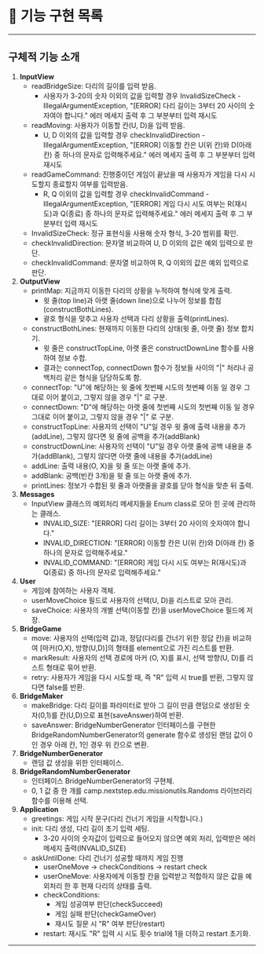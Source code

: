 # 🚀 기능 구현 목록

---
## 구체적 기능 소개
1. **InputView**
   - readBridgeSize: 다리의 길이를 입력 받음.
     - 사용자가 3-20의 숫자 이외의 값을 입력할 경우 InvalidSizeCheck - IllegalArgumentException, "[ERROR] 다리 길이는 3부터 20 사이의 숫자여야 합니다." 에러 메세지 출력 후 그 부분부터 입력 재시도
   - readMoving: 사용자가 이동할 칸(U, D)을 입력 받음.
     - U, D 이외의 값을 입력할 경우 checkInvalidDirection - IllegalArgumentException, "[ERROR] 이동할 칸은 U(위 칸)와 D(아래 칸) 중 하나의 문자로 입력해주세요." 에러 메세지 출력 후 그 부분부터 입력 재시도
   - readGameCommand: 진행중이던 게임이 끝났을 때 사용자가 게임을 다시 시도할지 종료할지 여부를 입력받음.
     - R, Q 이외의 값을 입력할 경우 checkInvalidCommand - IllegalArgumentException, "[ERROR] 게임 다시 시도 여부는 R(재시도)과 Q(종료) 중 하나의 문자로 입력해주세요." 에러 메세지 출력 후 그 부분부터 입력 재시도
   - InvalidSizeCheck: 정규 표현식을 사용해 숫자 형식, 3-20 범위를 확인.
   - checkInvalidDirection: 문자열 비교하여 U, D 이외의 값은 예외 입력으로 판단.
   - checkInvalidCommand: 문자열 비교하여 R, Q 이외의 값은 예외 입력으로 판단.
2. **OutputView**
   - printMap: 지금까지 이동한 다리의 상황을 누적하여 형식에 맞게 출력.
     - 윗 줄(top line)과 아랫 줄(down line)으로 나누어 정보를 합침(constructBothLines).
     - 괄호 형식을 맞추고 사용자 선택과 다리 상황을 출력(printLines).
   - constructBothLines: 현재까지 이동한 다리의 상태(윗 줄, 아랫 줄) 정보 합치기.
     - 윗 줄은 constructTopLine, 아랫 줄은 constructDownLine 함수를 사용하여 정보 수합.
     - 결과는 connectTop, connectDown 함수가 정보들 사이의 "|" 처리나 공백처리 같은 형식을 담당하도록 함.
   - connectTop: "U"에 해당하는 윗 줄에 첫번째 시도의 첫번째 이동 일 경우 그대로 이어 붙이고, 그렇지 않을 경우 "|" 로 구분.
   - connectDown: "D"에 해당하는 아랫 줄에 첫번째 시도의 첫번째 이동 일 경우 그대로 이어 붙이고, 그렇지 않을 경우 "|" 로 구분.
   - constructTopLine: 사용자의 선택이 "U"일 경우 윗 줄에 출력 내용을 추가(addLine), 그렇지 않다면 윗 줄에 공백을 추가(addBlank)
   - constructDownLine: 사용자의 선택이 "U"일 경우 아랫 줄에 공백 내용을 추가(addBlank), 그렇지 않다면 아랫 줄에 내용을 추가(addLine)
   - addLine: 출력 내용(O, X)을 윗 줄 또는 아랫 줄에 추가.
   - addBlank: 공백(빈칸 3개)을 윗 줄 또는 아랫 줄에 추가.
   - printLines: 정보가 수합된 윗 줄과 아랫줄을 괄호를 닫아 형식을 맞춘 뒤 출력. 
3. **Messages**
   - InputView 클래스의 예외처리 메세지들을 Enum class로 모아 힌 곳에 관리하는 클래스.
     - INVALID_SIZE: "[ERROR] 다리 길이는 3부터 20 사이의 숫자여야 합니다."
     - INVALID_DIRECTION: "[ERROR] 이동할 칸은 U(위 칸)와 D(아래 칸) 중 하나의 문자로 입력해주세요."
     - INVALID_COMMAND: "[ERROR] 게임 다시 시도 여부는 R(재시도)과 Q(종료) 중 하나의 문자로 입력해주세요."
4. **User**
   - 게임에 참여하는 사용자 객체.
   - userMoveChoice 필드로 사용자의 선택(U, D)을 리스트로 모아 관리.
   - saveChoice: 사용자의 개별 선택(이동할 칸)을 userMoveChoice 필드에 저장.
5. **BridgeGame**
   - move: 사용자의 선택(입력 값)과, 정답(다리를 건너기 위한 정답 칸)을 비교하여 [마커(O,X), 방향(U,D)]의 형태를 element으로 가진 리스트를 반환.
   - markResult: 사용자의 선택 경로에 마커 (O, X)를 표시, 선택 방향(U, D)를 리스트 형태로 묶어 반환.
   - retry: 사용자가 게임을 다시 시도할 때, 즉 "R" 입력 시 true를 반환, 그렇지 않다면 false를 반환.
6. **BridgeMaker**
   - makeBridge: 다리 길이를 파라미터로 받아 그 길이 만큼 랜덤으로 생성된 숫자(0,1)를 칸(U,D)으로 표현(saveAnswer)하여 반환.
   - saveAnswer: BridgeNumberGenerator 인터페이스를 구현한 BridgeRandomNumberGenerator의 generate 함수로 생성된 랜덤 값이 0인 경우 아래 칸, 1인 경우 위 칸으로 변환.
7. **BridgeNumberGenerator**
   - 랜덤 값 생성을 위한 인터페이스.
8. **BridgeRandomNumberGenerator**
   - 인터페이스 BridgeNumberGenerator의 구현체.
   - 0, 1 값 중 한 개를 camp.nextstep.edu.missionutils.Randoms 라이브러리 함수를 이용해 선택.
9. **Application**
   - greetings: 게임 시작 문구(다리 건너기 게임을 시작합니다.)
   - init: 다리 생성, 다리 길이 초기 입력 세팅.
     - 3-20 사이의 숫자값이 입력으로 들어오지 않으면 예외 처리, 입력받은 에러 메세지 출력(INVALID_SIZE)
   - askUntilDone: 다리 건너기 성공할 때까지 게임 진행
     - userOneMove -> checkConditions -> restart check
     - userOneMove: 사용자에게 이동할 칸을 입력받고 적합하지 않은 값을 예외처리 한 후 현재 다리의 상태를 출력.
     - checkConditions: 
       - 게임 성공여부 판단(checkSucceed)
       - 게임 실패 판단(checkGameOver)
       - 재시도 질문 시 "R" 여부 판단(restart)
     - restart: 재시도 "R" 입력 시 시도 횟수 trial에 1을 더하고 restart 초기화.
---